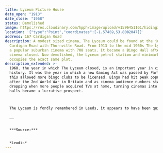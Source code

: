 ```yaml
---
title: Lyceum Picture House
date_open: "1913"
date_close: "1968"
status: Demolished
image: https://res.cloudinary.com/hpph/image/upload/v1596451161/hidinginplainsight/lyceumpicturehouse.svg
location: '{"type":"Point","coordinates":[-1.57469,53.8082047]}'
address: 167 Cardigan Road
description: A modest sized cinema, The Lyceum could be found at the junction of
  Cardigan Road with Thornville Road. From 1913 to the mid 1960s The Lyceum was
  a popular suburban cinema with 708 seats. It became a Bingo Hall after the
  cinema closed. Now demolished, the Lyceum petrol station and minimarket now
  occupies the exact same plot.
description_extended: >-
  1968, the year in which The Lyceum closed, is an important year in cinema
  history. It was the year in which a new Gaming Act was passed by Parliament,
  this allowed more bingo clubs to be licensed. Bingo had hit peak popularity
  after the 2nd World War in Britain and as cinema audience numbers started
  dropping when more people acquired TVs at home, turning cinemas into bingo
  halls became a lucrative prospect.



  The Lyceum is fondly remembered in Leeds, it appears to have been quite distinctive during its heyday, especially for a nice fragrance inside the auditorium and a stripy canopy outside.

  __


  ***Source:***


  *Leodis*
---
```

